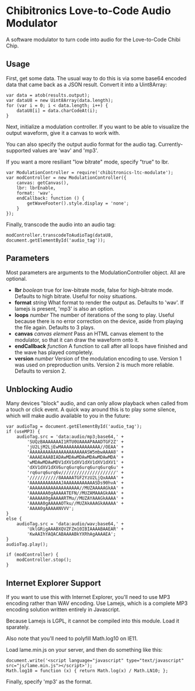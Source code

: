Chibitronics Love-to-Code Audio Modulator
=========================================

A software modulator to turn code into audio for the Love-to-Code Chibi Chip.

Usage
-----

First, get some data.  The usual way to do this is via some base64 encoded data that came back as a JSON result.  Convert it into a Uint8Array:

    var data = atob(results.output);
    var dataU8 = new Uint8Array(data.length);
    for (var i = 0; i < data.length; i++) {
        dataU8[i] = data.charCodeAt(i);
    }

Next, initialize a modulation controller.  If you want to be able to visualize the output waveform, give it a canvas to work with.

You can also specify the output audio format for the audio tag.  Currently-supported values are 'wav' and 'mp3'.

If you want a more resiliant "low bitrate" mode, specify "true" to lbr.

    var ModulationController = require('chibitronics-ltc-modulate');
    var modController = new ModulationController({
        canvas: getCanvas(),
        lbr: lbrEnable,
        format: 'wav',
        endCallback: function () {
            getWaveFooter().style.display = 'none';
        }
    });

Finally, transcode the audio into an audio tag:

    modController.transcodeToAudioTag(dataU8, document.getElementById('audio_tag'));

Parameters
-----------

Most parameters are arguments to the ModulationController object.  All are optional.

* **lbr** *boolean* true for low-bitrate mode, false for high-bitrate mode.  Defaults to high bitrate.  Useful for noisy situations.
* **format** *string* What format to render the output as.  Defaults to 'wav'.  If lamejs is present, 'mp3' is also an option.
* **loops** *number* The number of iterations of the song to play.  Useful because there is no error correction on the device, aside from playing the file again.  Defaults to 3 plays.
* **canvas** *canvas element* Pass an HTML canvas element to the modulator, so that it can draw the waveform onto it.
* **endCallback** *function* A function to call after all loops have finished and the wave has played completely.
* **version** *number* Version of the modulation encoding to use.  Version 1 was used on preproduction units.  Version 2 is much more reliable.  Defaults to version 2.

Unblocking Audio
----------------

Many devices "block" audio, and can only allow playback when called from a touch or click event.  A quick way around this is to play some silence, which will make audio available to you in the future:

    var audioTag = document.getElementById('audio_tag');
    if (useMP3) {
        audioTag.src = 'data:audio/mp3;base64,' +
            'SUQzBAAAAAAAI1RTU0UAAAAPAAADTGF2Z' +
            'jU2LjM2LjEwMAAAAAAAAAAAAAAA//OEAA' +
            'AAAAAAAAAAAAAAAAAAAAAASW5mbwAAAA8' +
            'AAAAEAAABIADAwMDAwMDAwMDAwMDAwMDA' +
            'wMDAwMDAwMDV1dXV1dXV1dXV1dXV1dXV1' +
            'dXV1dXV1dXV6urq6urq6urq6urq6urq6u' +
            'rq6urq6urq6v/////////////////////' +
            '///////////8AAAAATGF2YzU2LjQxAAAA' +
            'AAAAAAAAAAAAJAAAAAAAAAAAASDs90hvA' +
            'AAAAAAAAAAAAAAAAAAA//MUZAAAAAGkAA' +
            'AAAAAAA0gAAAAATEFN//MUZAMAAAGkAAA' +
            'AAAAAA0gAAAAARTMu//MUZAYAAAGkAAAA' +
            'AAAAA0gAAAAAOTku//MUZAkAAAGkAAAAA' +
            'AAAA0gAAAAANVVV';
    }
    else {
        audioTag.src = 'data:audio/wav;base64,' +
            'UklGRigAAABXQVZFZm10IBIAAAABAAEAR' +
            'KwAAIhYAQACABAAAABkYXRhAgAAAAEA';
    }
    audioTag.play();

    if (modController) {
        modController.stop();
    }

Internet Explorer Support
-------------------------

If you want to use this with Internet Explorer, you'll need to use MP3 encoding rather than WAV encoding.  Use Lamejs, which is a complete MP3 encoding solution written entirely in Javascript.

Because Lamejs is LGPL, it cannot be compiled into this module.  Load it sparately.

Also note that you'll need to polyfill Math.log10 on IE11.

Load lame.min.js on your server, and then do something like this:

    document.write('<script language="javascript" type="text/javascript" src="js/lame.min.js"></script>');
    Math.log10 = function (x) { return Math.log(x) / Math.LN10; };

Finally, specify 'mp3' as the format.
